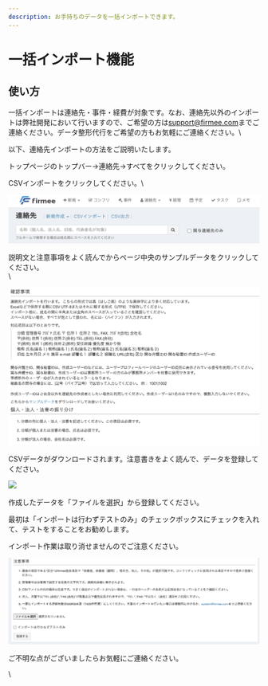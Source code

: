 ```yaml
---
description: お手持ちのデータを一括インポートできます。
---
```


# 一括インポート機能

## 使い方

一括インポートは連絡先・事件・経費が対象です。なお、連絡先以外のインポートは弊社開発において行いますので、ご希望の方は[support@firmee.com](mailto:support@firmee.com)までご連絡ください。データ整形代行をご希望の方もお気軽にご連絡ください。\


以下、連絡先インポートの方法をご説明いたします。

トップページのトップバー→連絡先→すべてをクリックしてください。

CSVインポートをクリックしてください。\


![](<../.gitbook/assets/スクリーンショット 2021-11-21 9.37.54.png>)

説明文と注意事項をよく読んでからページ中央のサンプルデータをクリックしてください。\
\


![](<../.gitbook/assets/スクリーンショット 2021-11-21 9.38.16.png>)

CSVデータがダウンロードされます。注意書きをよく読んで、データを登録してください。

![
](<../.gitbook/assets/スクリーンショット 2021-11-21 9.39.04.png>)

作成したデータを「ファイルを選択」から登録してください。

最初は「インポートは行わずテストのみ」のチェックボックスにチェックを入れて、テストをすることをお勧めします。

インポート作業は取り消せませんのでご注意ください。

![](<../.gitbook/assets/スクリーンショット 2021-11-21 9.42.18.png>)

ご不明な点がございましたらお気軽にご連絡ください。

\
